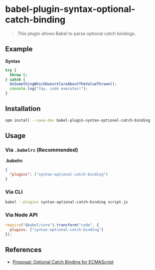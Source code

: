 # babel-plugin-syntax-optional-catch-binding

> This plugin allows Babel to parse optional catch bindings.

## Example

**Syntax**

```javascript
try {
  throw 0;
} catch {
  doSomethingWhichDoesntCareAboutTheValueThrown();
  console.log("Yay, code executes!");
}
```

## Installation

```sh
npm install --save-dev babel-plugin-syntax-optional-catch-binding
```

## Usage

### Via `.babelrc` (Recommended)

**.babelrc**

```json
{
  "plugins": ["syntax-optional-catch-binding"]
}
```

### Via CLI

```sh
babel --plugins syntax-optional-catch-binding script.js
```

### Via Node API

```javascript
require("@babel/core").transform("code", {
  plugins: ["syntax-optional-catch-binding"]
});
```

## References

* [Proposal: Optional Catch Binding for ECMAScript](https://github.com/babel/proposals/issues/7)
